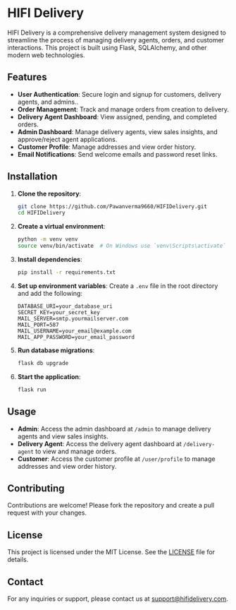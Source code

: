 # HIFI Delivery

HIFI Delivery is a comprehensive delivery management system designed to streamline the process of managing delivery agents, orders, and customer interactions. This project is built using Flask, SQLAlchemy, and other modern web technologies.

## Features

- **User Authentication**: Secure login and signup for customers, delivery agents, and admins..
- **Order Management**: Track and manage orders from creation to delivery.
- **Delivery Agent Dashboard**: View assigned, pending, and completed orders.
- **Admin Dashboard**: Manage delivery agents, view sales insights, and approve/reject agent applications.
- **Customer Profile**: Manage addresses and view order history.
- **Email Notifications**: Send welcome emails and password reset links.

## Installation

1. **Clone the repository**:
    ```bash
    git clone https://github.com/Pawanverma9660/HIFIDelivery.git
    cd HIFIDelivery
    ```

2. **Create a virtual environment**:
    ```bash
    python -m venv venv
    source venv/bin/activate  # On Windows use `venv\Scripts\activate`
    ```

3. **Install dependencies**:
    ```bash
    pip install -r requirements.txt
    ```

4. **Set up environment variables**:
    Create a `.env` file in the root directory and add the following:
    ```env
    DATABASE_URI=your_database_uri
    SECRET_KEY=your_secret_key
    MAIL_SERVER=smtp.yourmailserver.com
    MAIL_PORT=587
    MAIL_USERNAME=your_email@example.com
    MAIL_APP_PASSWORD=your_email_password
    ```

5. **Run database migrations**:
    ```bash
    flask db upgrade
    ```

6. **Start the application**:
    ```bash
    flask run
    ```

## Usage

- **Admin**: Access the admin dashboard at `/admin` to manage delivery agents and view sales insights.
- **Delivery Agent**: Access the delivery agent dashboard at `/delivery-agent` to view and manage orders.
- **Customer**: Access the customer profile at `/user/profile` to manage addresses and view order history.

## Contributing

Contributions are welcome! Please fork the repository and create a pull request with your changes.

## License

This project is licensed under the MIT License. See the [LICENSE](LICENSE) file for details.

## Contact

For any inquiries or support, please contact us at support@hifidelivery.com.
